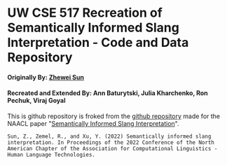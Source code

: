 # UW CSE 517 Recreation of Semantically Informed Slang Interpretation - Code and Data Repository

#### Originally By: [Zhewei Sun](http://www.cs.toronto.edu/~zheweisun/)
#### Recreated and Extended By: Ann Baturytski, Julia Kharchenko, Ron Pechuk, Viraj Goyal

This is github repository is froked from the [github repository](https://github.com/zhewei-sun/slanginterp) made for the NAACL paper "[Semantically Informed Slang Interpretation](https://aclanthology.org/2022.naacl-main.383/)".


```
Sun, Z., Zemel, R., and Xu, Y. (2022) Semantically informed slang interpretation. In Proceedings of the 2022 Conference of the North American Chapter of the Association for Computational Linguistics - Human Language Technologies.
```